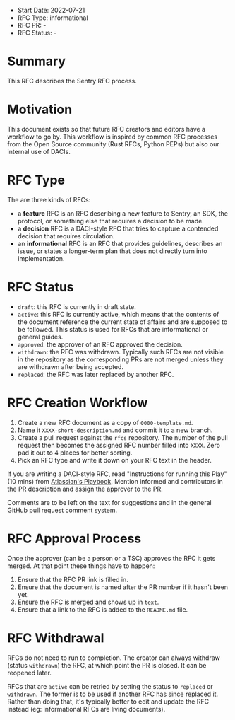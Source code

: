 * Start Date: 2022-07-21
* RFC Type: informational
* RFC PR: -
* RFC Status: -

# Summary

This RFC describes the Sentry RFC process.

# Motivation

This document exists so that future RFC creators and editors have a workflow to go by.  This workflow is inspired by
common RFC processes from the Open Source community (Rust RFCs, Python PEPs) but also our internal use of DACIs.

# RFC Type

The are three kinds of RFCs:

* a **feature** RFC is an RFC describing a new feature to Sentry, an SDK, the protocol, or something else that requires a decision to be made.
* a **decision** RFC is a DACI-style RFC that tries to capture a contended decision that requires circulation.
* an **informational** RFC is an RFC that provides guidelines, describes an issue, or states a longer-term plan that does not directly turn into implementation.

# RFC Status

* `draft`: this RFC is currently in draft state.
* `active`: this RFC is currently active, which means that the contents of the document reference the current state of affairs and are supposed to be followed.
  This status is used for RFCs that are informational or general guides.
* `approved`: the approver of an RFC approved the decision.
* `withdrawn`: the RFC was withdrawn.  Typically such RFCs are not visible in the repository as the corresponding PRs are not merged unless they are withdrawn after being accepted.
* `replaced`: the RFC was later replaced by another RFC.

# RFC Creation Workflow

1. Create a new RFC document as a copy of `0000-template.md`.
2. Name it `XXXX-short-description.md` and commit it to a new branch.
3. Create a pull request against the `rfcs` repository.  The number of the pull request then
   becomes the assigned RFC number filled into `XXXX`.  Zero pad it out to 4 places for better sorting.
4. Pick an RFC type and write it down on your RFC text in the header.

If you are writing a DACI-style RFC, read "Instructions for running this Play" (10 mins) from
[Atlassian's Playbook](https://www.atlassian.com/team-playbook/plays/daci).  Mention informed and contributors in the PR
description and assign the approver to the PR.

Comments are to be left on the text for suggestions and in the general GitHub pull request comment system.

# RFC Approval Process

Once the approver (can be a person or a TSC) approves the RFC it gets merged.  At that point these things have to happen:

1. Ensure that the RFC PR link is filled in.
2. Ensure that the document is named after the PR number if it hasn't been yet.
3. Ensure the RFC is merged and shows up in `text`.
4. Ensure that a link to the RFC is added to the `README.md` file.

# RFC Withdrawal

RFCs do not need to run to completion.  The creator can always withdraw (status `withdrawn`) the RFC, at which point the PR is closed.  It can be reopened later.

RFCs that are `active` can be retried by setting the status to `replaced` or `withdrawn`.  The former is to be used if another RFC has since replaced it.
Rather than doing that, it's typically better to edit and update the RFC instead (eg: informational RFCs are living documents).
